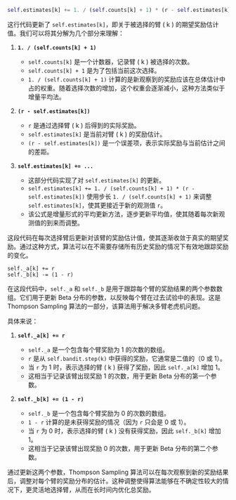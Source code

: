 ```python
self.estimates[k] += 1. / (self.counts[k] + 1) * (r - self.estimates[k])
```

这行代码更新了 `self.estimates[k]`，即关于被选择的臂 \( k \) 的期望奖励估计值。我们可以将其分解为几个部分来理解：

1. **`1. / (self.counts[k] + 1)`**
   - `self.counts[k]` 是一个计数器，记录臂 \( k \) 被选择的次数。
   - `self.counts[k] + 1` 是为了包括当前这次选择。
   - `1. / (self.counts[k] + 1)` 计算的是新观察到的奖励应该在总体估计中占的权重。随着选择次数的增加，这个权重会逐渐减小，这种方法类似于增量平均法。
   
2. **`(r - self.estimates[k])`**

   - `r` 是通过选择臂 \( k \) 后得到的实际奖励。
   - `self.estimates[k]` 是当前对臂 \( k \) 的奖励估计。
   - `(r - self.estimates[k])` 是一个误差项，表示实际奖励与当前估计之间的差距。

3. **`self.estimates[k] += ...`**

   - 这部分代码实现了对 `self.estimates[k]` 的更新。
   - `self.estimates[k] += 1. / (self.counts[k] + 1) * (r - self.estimates[k])` 使用步长 `1. / (self.counts[k] + 1)` 来调整 `self.estimates[k]`，使其更接近于新的观测值 `r`。
   - 该公式是增量形式的平均更新方法，逐步更新平均值，使其随着每次新观测值的到来而调整。

这段代码在每次选择臂后更新对该臂的奖励估计值，使其逐渐收敛于真实的期望奖励。通过这种方式，算法可以在不需要存储所有历史奖励的情况下有效地跟踪奖励的变化。



```
self._a[k] += r
self._b[k] -= (1 - r)
```

在这段代码中，`self._a` 和 `self._b` 是用于跟踪每个臂的奖励结果的两个参数数组。它们用于更新 Beta 分布的参数，以反映每个臂在过去试验中的表现。这是 Thompson Sampling 算法的一部分，该算法用于解决多臂老虎机问题。

具体来说：

1. **`self._a[k] += r`**

   - `self._a` 是一个包含每个臂奖励为 1 的次数的数组。
   - `r` 是从 `self.bandit.step(k)` 中获得的奖励，它通常是二值的（0 或 1）。
   - 当 `r` 为 1 时，表示选择的臂 \( k \) 获得了奖励，因此 `self._a[k]` 增加 1。
   - 这相当于记录该臂出现奖励 1 的次数，用于更新 Beta 分布的第一个参数。

2. **`self._b[k] += (1 - r)`**

   - `self._b` 是一个包含每个臂奖励为 0 的次数的数组。
   - `1 - r` 计算的是未获得奖励的情况（因为 `r` 只会是 0 或 1）。
   - 当 `r` 为 0 时，表示选择的臂 \( k \) 没有获得奖励，因此 `self._b[k]` 增加 1。
   - 这相当于记录该臂出现奖励 0 的次数，用于更新 Beta 分布的第二个参数。

通过更新这两个参数，Thompson Sampling 算法可以在每次观察到新的奖励结果后，调整对每个臂的奖励分布的估计。这种调整使得算法能够在不确定性较大的情况下，更灵活地选择臂，从而在长时间内优化总奖励。